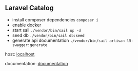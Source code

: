 ## Laravel Catalog

- install composer dependencies
  ```composer i```
- enable docker
- start sail
  ```./vendor/bin/sail up -d```
- seed db
  ```./vendor/bin/sail db:seed```
- generate api documentation
  ```./vendor/bin/sail artisan l5-swagger:generate```

host: [localhost](http://localhost)

documentation: [documentation](http://localhost/api/documentation)
